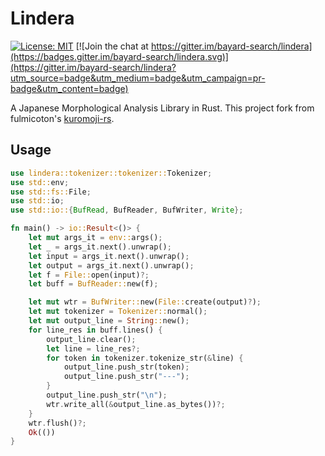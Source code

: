 # Lindera

[![License: MIT](https://img.shields.io/badge/License-MIT-yellow.svg)](https://opensource.org/licenses/MIT) [![Join the chat at https://gitter.im/bayard-search/lindera](https://badges.gitter.im/bayard-search/lindera.svg)](https://gitter.im/bayard-search/lindera?utm_source=badge&utm_medium=badge&utm_campaign=pr-badge&utm_content=badge)

A Japanese Morphological Analysis Library in Rust. This project fork from fulmicoton's [kuromoji-rs](https://github.com/fulmicoton/kuromoji-rs).


## Usage

```rust
use lindera::tokenizer::tokenizer::Tokenizer;
use std::env;
use std::fs::File;
use std::io;
use std::io::{BufRead, BufReader, BufWriter, Write};

fn main() -> io::Result<()> {
    let mut args_it = env::args();
    let _ = args_it.next().unwrap();
    let input = args_it.next().unwrap();
    let output = args_it.next().unwrap();
    let f = File::open(input)?;
    let buff = BufReader::new(f);

    let mut wtr = BufWriter::new(File::create(output)?);
    let mut tokenizer = Tokenizer::normal();
    let mut output_line = String::new();
    for line_res in buff.lines() {
        output_line.clear();
        let line = line_res?;
        for token in tokenizer.tokenize_str(&line) {
            output_line.push_str(token);
            output_line.push_str("---");
        }
        output_line.push_str("\n");
        wtr.write_all(&output_line.as_bytes())?;
    }
    wtr.flush()?;
    Ok(())
}
```
